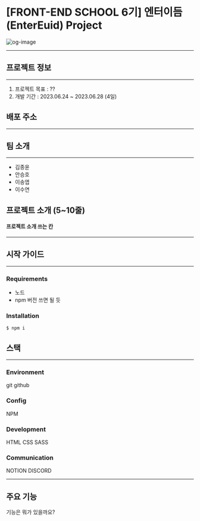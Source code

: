 # [FRONT-END SCHOOL 6기] 엔터이듬 (EnterEuid) Project

![og-image](https://github.com/whddbsl/euid-lion-17/assets/130979302/5825fa58-cec0-4e06-ac60-f1240191bd65)

---

## 프로젝트 정보
---
1. 프로젝트 목표 : ??
2. 개발 기간 : 2023.06.24 ~ 2023.06.28 (4일)

## 배포 주소
---

## 팀 소개
---
* 김종윤
* 안승호
* 이송엽
* 이수연
  
## 프로젝트 소개 (5~10줄)
#### 프로젝트 소개 쓰는 칸
---

## 시작 가이드
---
### **Requirements**
* 노드
* npm 버전 쓰면 될 듯

### Installation
````
$ npm i
````

## 스택
---
### **Environment**
git github

### **Config**
NPM

### **Development**
HTML CSS SASS

### **Communication**
NOTION DISCORD

----

## 주요 기능

기능은 뭐가 있을까요?



